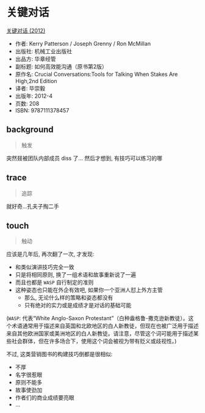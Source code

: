 # 关键对话
[关键对话 (2012)](https://book.douban.com/subject/10586741/)

- 作者: Kerry Patterson / Joseph Grenny / Ron McMillan
- 出版社: 机械工业出版社
- 出品方: 华章经管
- 副标题: 如何高效能沟通（原书第2版）
- 原作名: Crucial Conversations:Tools for Talking When Stakes Are High,2nd Edition
- 译者: 毕崇毅
- 出版年: 2012-4
- 页数: 208
- ISBN: 9787111378457

## background
> 触发

突然叕被团队内部成员 diss 了...
然后才想到, 有技巧可以练习的哪

## trace
> 追踪

就好奇...孔夫子掏二手


## touch
> 触动

应该是几年后, 再次翻了一次, 才发现:

- 和类似演讲技巧完全一致
- 只是将相同原则, 换了一组术语和故事重新说了一遍
- 而且也都是 `WASP` 自行制定的准则
- 这种姿态也只能在外企有效吧, 如果你一个亚洲人怼上外方主管
    - 那么, 无论什么样的策略和姿态都没有
    - 只有绝对的实力或是成绩才是对话的基础可能

(`WASP`: 代表“White Anglo-Saxon Protestant”（白种盎格鲁-撒克逊新教徒）。这个术语通常用于描述来自英国和北欧地区的白人新教徒，但现在也被广泛用于描述来自其他欧洲国家或美洲地区的白人新教徒。请注意，尽管这个词可能用于描述某些社会群体，但在许多场合下，使用这个词会被视为带有贬义或歧视性。)

不过, 这类营销图书的构建技巧倒都是很相似:

- 不厚
- 名字很惹眼
- 原则不能多
- 故事使劲加
- 作者们的商业成绩要亮眼
- ...







